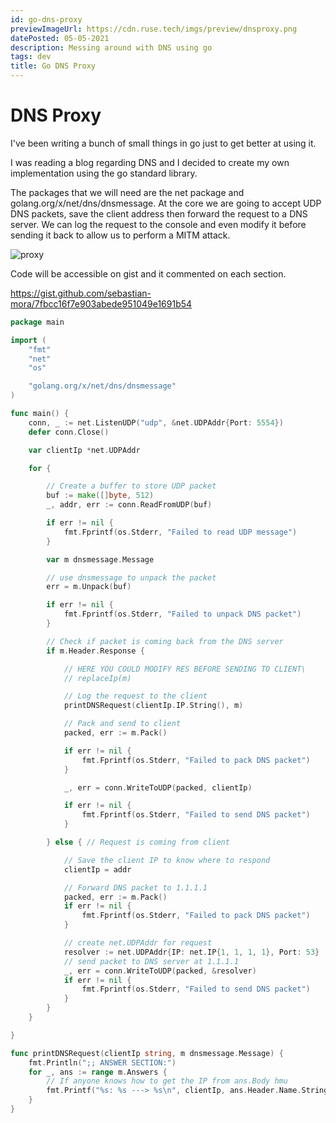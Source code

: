 ```yaml
---
id: go-dns-proxy
previewImageUrl: https://cdn.ruse.tech/imgs/preview/dnsproxy.png
datePosted: 05-05-2021
description: Messing around with DNS using go
tags: dev
title: Go DNS Proxy
---
```


# DNS Proxy

I've been writing a bunch of small things in go just to get better at using it.

I was reading a blog regarding DNS and I decided to create my own implementation using the go standard library.

The packages that we will need are the net package and golang.org/x/net/dns/dnsmessage. At the core we are going to accept UDP DNS packets, save the client address then forward the request to a DNS server. We can log the request to the console and even modify it before sending it back to allow us to perform a MITM attack.

![proxy](https://cdn.ruse.tech/imgs/go-dns-proxy/working.png)

Code will be accessible on gist and it commented on each section.

https://gist.github.com/sebastian-mora/7fbcc16f7e903abede951049e1691b54

```go
package main

import (
	"fmt"
	"net"
	"os"

	"golang.org/x/net/dns/dnsmessage"
)

func main() {
	conn, _ := net.ListenUDP("udp", &net.UDPAddr{Port: 5554})
	defer conn.Close()

	var clientIp *net.UDPAddr

	for {

		// Create a buffer to store UDP packet
		buf := make([]byte, 512)
		_, addr, err := conn.ReadFromUDP(buf)

		if err != nil {
			fmt.Fprintf(os.Stderr, "Failed to read UDP message")
		}

		var m dnsmessage.Message

		// use dnsmessage to unpack the packet
		err = m.Unpack(buf)

		if err != nil {
			fmt.Fprintf(os.Stderr, "Failed to unpack DNS packet")
		}

		// Check if packet is coming back from the DNS server
		if m.Header.Response {

			// HERE YOU COULD MODIFY RES BEFORE SENDING TO CLIENT\
			// replaceIp(m)

			// Log the request to the client
			printDNSRequest(clientIp.IP.String(), m)

			// Pack and send to client
			packed, err := m.Pack()

			if err != nil {
				fmt.Fprintf(os.Stderr, "Failed to pack DNS packet")
			}

			_, err = conn.WriteToUDP(packed, clientIp)

			if err != nil {
				fmt.Fprintf(os.Stderr, "Failed to send DNS packet")
			}

		} else { // Request is coming from client

			// Save the client IP to know where to respond
			clientIp = addr

			// Forward DNS packet to 1.1.1.1
			packed, err := m.Pack()
			if err != nil {
				fmt.Fprintf(os.Stderr, "Failed to pack DNS packet")
			}

			// create net.UDPAddr for request
			resolver := net.UDPAddr{IP: net.IP{1, 1, 1, 1}, Port: 53}
			// send packet to DNS server at 1.1.1.1
			_, err = conn.WriteToUDP(packed, &resolver)
			if err != nil {
				fmt.Fprintf(os.Stderr, "Failed to send DNS packet")
			}
		}
	}

}

func printDNSRequest(clientIp string, m dnsmessage.Message) {
	fmt.Println(";; ANSWER SECTION:")
	for _, ans := range m.Answers {
		// If anyone knows how to get the IP from ans.Body hmu
		fmt.Printf("%s: %s ---> %s\n", clientIp, ans.Header.Name.String(), ans.Body.GoString())
	}
}


```
